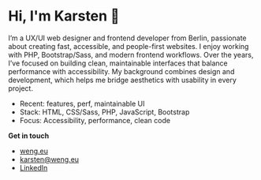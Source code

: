﻿# Hi, I'm Karsten 👋

I’m a UX/UI web designer and frontend developer from Berlin, passionate about creating fast, accessible, and people-first websites. I enjoy working with PHP, Bootstrap/Sass, and modern frontend workflows. Over the years, I’ve focused on building clean, maintainable interfaces that balance performance with accessibility. My background combines design and development, which helps me bridge aesthetics with usability in every project.

-   Recent: features, perf, maintainable UI
-   Stack: HTML, CSS/Sass, PHP, JavaScript, Bootstrap
-   Focus: Accessibility, performance, clean code

**Get in touch**

-   [weng.eu](https://weng.eu/)
-   karsten@weng.eu
-   [LinkedIn](https://www.linkedin.com/in/kweng/)



